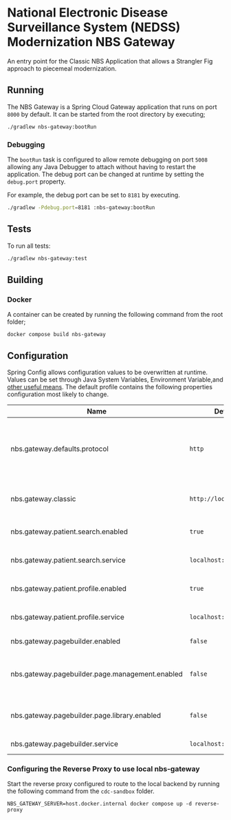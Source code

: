 # National Electronic Disease Surveillance System (NEDSS) Modernization NBS Gateway

An entry point for the Classic NBS Application that allows a Strangler Fig approach to piecemeal modernization.

## Running

The NBS Gateway is a Spring Cloud Gateway application that runs on port `8000` by default. It can be started from the
root directory by executing;

```bash
./gradlew nbs-gateway:bootRun
```

### Debugging

The `bootRun` task is configured to allow remote debugging on port `5008` allowing any Java Debugger to attach without
having to restart the application. The debug port can be changed at runtime by setting the `debug.port` property.

For example, the debug port can be set to `8181` by executing.

```bash
./gradlew -Pdebug.port=8181 :nbs-gateway:bootRun
```

## Tests

To run all tests:

```bash
./gradlew nbs-gateway:test
```

## Building

### Docker

A container can be created by running the following command from the root folder;

```shell
docker compose build nbs-gateway
```

## Configuration

Spring Config allows configuration values to be overwritten at runtime. Values can be set through Java System Variables,
Environment
Variable,and [other useful means](https://docs.spring.io/spring-boot/docs/2.7.5/reference/html/features.html#features.external-config).
The default profile contains the following properties configuration most likely to change.

| Name                                | Default                 | Description                                                                          |
|-------------------------------------|-------------------------|--------------------------------------------------------------------------------------|
| nbs.gateway.defaults.protocol       | `http`                  | The default protocol used to connect to services.  Intra-pod communication is `http` |
| nbs.gateway.classic                 | `http://localhost:7001` | The URI location of the classic NBS Application                                      |
| nbs.gateway.patient.search.enabled  | `true`                  | Enables the Patient Search routing                                                   |
| nbs.gateway.patient.search.service  | `localhost:8080`        | The host name of the Patient Search service                                          |
| nbs.gateway.patient.profile.enabled | `true`                  | Enables the Patient Profile routing                                                  |
| nbs.gateway.patient.profile.service | `localhost:8080`        | The host name of the Patient Profile service                                         |
| nbs.gateway.pagebuilder.enabled | `false`                  | Enables Page Builder routing                                                  |
| nbs.gateway.pagebuilder.page.management.enabled | `false`                  | Enables the Page Builder Page Management routing                                                  |
| nbs.gateway.pagebuilder.page.library.enabled | `false`                  | Enables the Page Builder Page Library routing                                                  |
| nbs.gateway.pagebuilder.service | `localhost:8080`        | The host name of the service                                         |

### Configuring the Reverse Proxy to use local nbs-gateway

Start the reverse proxy configured to route to the local backend by running the following command from the `cdc-sandbox`
folder.

```shell
NBS_GATEWAY_SERVER=host.docker.internal docker compose up -d reverse-proxy
```
